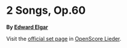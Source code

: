 
# 2 Songs, Op.60

__By [Edward Elgar](..)__

Visit the [official set page] in [OpenScore Lieder].

[official set page]: https://musescore.com/openscore-lieder-corpus/sets/5103578
[OpenScore Lieder]: https://musescore.com/openscore-lieder-corpus
